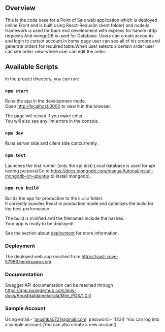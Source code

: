 ## Overview

This is the code base for a Point of Sale web application which is deployed online.Front end is built using React-Redux(in client folder) and nodeJs framework is used for back end development with express for handle htttp requests.And mongoDB is used for Database.
Users can create accounts and login to certain account.In home page user can see all of his orders and generate orders for required table.When user selects a certain order user can see order view where user can edit the order.

## Available Scripts

In the project directory, you can run:

### `npm start`

Runs the app in the development mode.<br>
Open [http://localhost:3000](http://localhost:3000) to view it in the browser.

The page will reload if you make edits.<br>
You will also see any lint errors in the console.

### `npm dev`

Runs server side and client side concurrently.

### `npm test`

Launches the test runner (only the api test).Local database is used for api testing purpose(Go to https://docs.mongodb.com/manual/tutorial/install-mongodb-on-ubuntu/ to install mongodb).

### `npm run build`

Builds the app for production to the `build` folder.<br>
It correctly bundles React in production mode and optimizes the build for the best performance.

The build is minified and the filenames include the hashes.<br>
Your app is ready to be deployed!

See the section about [deployment](https://facebook.github.io/create-react-app/docs/deployment) for more information.

### Deployment

The deployed web app reached from https://vast-cove-57986.herokuapp.com

### Documentation

Swagger API documentation can be reached through https://app.swaggerhub.com/apis-docs/AnushkaIdamekorala/Mini_POS/1.0.0

### Sample Account

Using email:- 'anushka0731@gmail.com' password:- '1234' You can log into a sample account.(You can also create a new account)
